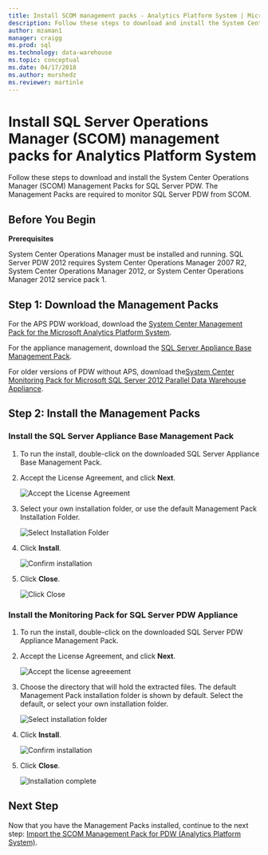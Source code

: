 ```yaml
---
title: Install SCOM management packs - Analytics Platform System | Microsoft Docs
description: Follow these steps to download and install the System Center Operations Manager (SCOM) Management Packs for SQL Server PDW. The Management Packs are required to monitor SQL Server PDW from SCOM. 
author: mzaman1 
manager: craigg
ms.prod: sql
ms.technology: data-warehouse
ms.topic: conceptual
ms.date: 04/17/2018
ms.author: murshedz
ms.reviewer: martinle
---
```


# Install SQL Server Operations Manager (SCOM) management packs for Analytics Platform System
Follow these steps to download and install the System Center Operations Manager (SCOM) Management Packs for SQL Server PDW. The Management Packs are required to monitor SQL Server PDW from SCOM.  
  
## <a name="BeforeBegin"></a>Before You Begin  
**Prerequisites**  
  
System Center Operations Manager must be installed and running. SQL Server PDW 2012 requires System Center Operations Manager 2007 R2, System Center Operations Manager 2012, or System Center Operations Manager 2012 service pack 1.  
  
## <a name="Step1"></a>Step 1: Download the Management Packs  
For the APS PDW workload, download the [System Center Management Pack for the Microsoft Analytics Platform System](https://go.microsoft.com/fwlink/?LinkId=396857).  
  
For the appliance management, download the [SQL Server Appliance Base Management Pack](https://www.microsoft.com/download/details.aspx?displaylang=en&id=11436).  
  
For older versions of PDW without APS, download the[System Center Monitoring Pack for Microsoft SQL Server 2012 Parallel Data Warehouse Appliance](https://go.microsoft.com/fwlink/p/?LinkId=282661).  
  
<!-- MISSING LINKS - For the HDInsight workload, download the [System Center Management Pack for HDInsight](https://go.microsoft.com/fwlink/?LinkId=390208).  -->
  
## <a name="Step2"></a>Step 2: Install the Management Packs  
  
### Install the SQL Server Appliance Base Management Pack  
  
1.  To run the install, double-click on the downloaded SQL Server Appliance Base Management Pack.  
  
2.  Accept the License Agreement, and click **Next**.  
  
    ![Accept the License Agreement](./media/install-the-scom-management-packs/SCOM_licnse_agrmt.png "SCOM_licnse_agrmt")  
  
3.  Select your own installation folder, or use the default Management Pack Installation Folder.  
  
    ![Select Installation Folder](./media/install-the-scom-management-packs/SCOM_licnse_agrmt2.png "SCOM_licnse_agrmt2")  
  
4.  Click **Install**.  
  
    ![Confirm installation](./media/install-the-scom-management-packs/SCOM_licnse_agrmt3.png "SCOM_licnse_agrmt3")  
  
5.  Click **Close**.  
  
    ![Click Close](./media/install-the-scom-management-packs/SCOM_licnse_agrmt4.png "SCOM_licnse_agrmt4")  
  
### Install the Monitoring Pack for SQL Server PDW Appliance  
  
1.  To run the install, double-click on the downloaded SQL Server PDW Appliance Management Pack.  
  
2.  Accept the License Agreement, and click **Next**.  
  
    ![Accept the license agreeement](./media/install-the-scom-management-packs/SCOM_licnse_agmtB.png "SCOM_licnse_agmtB")  
  
3.  Choose the directory that will hold the extracted files. The default Management Pack installation folder is shown by default. Select the default, or select your own installation folder.  
  
    ![Select installation folder](./media/install-the-scom-management-packs/SCOM_licnse_agmtB1.png "SCOM_licnse_agmtB1")  
  
4.  Click **Install**.  
  
    ![Confirm installation](./media/install-the-scom-management-packs/SCOM_licnse_agmtB2.png "SCOM_licnse_agmtB2")  
  
5.  Click **Close**.  
  
    ![Installation complete](./media/install-the-scom-management-packs/SCOM_licnse_agmtB3.png "SCOM_licnse_agmtB3")  
  
## Next Step  
Now that you have the Management Packs installed, continue to the next step: [Import the SCOM Management Pack for PDW &#40;Analytics Platform System&#41;](import-the-scom-management-pack-for-pdw.md).  
  
<!-- MISSING LINKS ## See Also  
[Common Metadata Query Examples &#40;SQL Server PDW&#41;](../sqlpdw/common-metadata-query-examples-sql-server-pdw.md)  -->  
  
